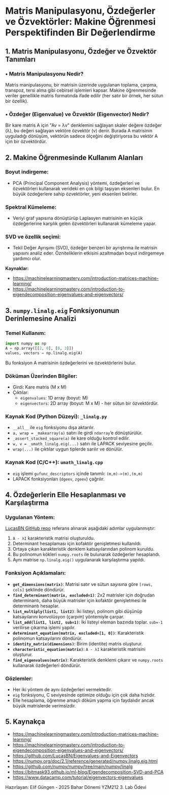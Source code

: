 # **Matris Manipulasyonu, Özdeğerler ve Özvektörler: Makine Öğrenmesi Perspektifinden Bir Değerlendirme**

## 1. Matris Manipulasyonu, Özdeğer ve Özvektör Tanımları

### • Matris Manipulasyonu Nedir?
Matris manipulasyonu, bir matrisin üzerinde uygulanan toplama, çarpma, transpoz, tersi alma gibi cebirsel işlemleri kapsar. Makine öğrenmesinde veriler genellikle matris formatında ifade edilir (her satır bir örnek, her sütun bir özellik).

### • Özdeğer (Eigenvalue) ve Özvektör (Eigenvector) Nedir?
Bir kare matris A için "Av = λv" denklemini sağlayan skaler değere özdeğer (λ), bu değeri sağlayan vektöre özvektör (v) denir. Burada A matrisinin uyguladığı dönüşüm, vektörün sadece ölçeğini değiştiriyorsa bu vektör A için bir özvektördür.

## 2. Makine Öğrenmesinde Kullanım Alanları

### Boyut indirgeme:
- PCA (Principal Component Analysis) yöntemi, özdeğerleri ve özvektörleri kullanarak verideki en çok bilgi taşıyan eksenleri bulur. En büyük özdeğerlere sahip özvektörler, yeni eksenleri belirler.

### Spektral Kümeleme:
- Veriyi graf yapısına dönüştürüp Laplasyen matrisinin en küçük özdeğerlerine karşılık gelen özvektörleri kullanarak kümeleme yapar.

### SVD ve özellik seçimi:
- Tekil Değer Ayrışımı (SVD), özdeğer benzeri bir ayrıştırma ile matrisin yapısını analiz eder. Özniteliklerin etkisini azaltmadan boyut indirgemeye yardımcı olur.

**Kaynaklar:**
- https://machinelearningmastery.com/introduction-matrices-machine-learning/
- https://machinelearningmastery.com/introduction-to-eigendecomposition-eigenvalues-and-eigenvectors/

## 3. `numpy.linalg.eig` Fonksiyonunun Derinlemesine Analizi

### Temel Kullanım:
```python
import numpy as np
A = np.array([[2, 0], [0, 3]])
values, vectors = np.linalg.eig(A)
```
Bu fonksiyon A matrisinin özdeğerlerini ve özvektörlerini bulur. 

### Döküman Üzerinden Bilgiler:
- Girdi: Kare matris (M x M)
- Çıktılar:
  - `eigenvalues`: 1D array (boyut: M)
  - `eigenvectors`: 2D array (boyut: M x M) - her sütun bir özvektördür.

### Kaynak Kod (Python Düzeyi): `_linalg.py`
- `__all__` ile `eig` fonksiyonu dışa aktarılır.
- `a, wrap = _makearray(a)` satırı ile girdi `ndarray`’e dönüştürülür.
- `_assert_stacked_square(a)` ile kare olduğu kontrol edilir.
- `w, v = _umath_linalg.eig(...)` satırı ile LAPACK seviyesine geçilir.
- `wrap(...)` ile çıktılar uygun tiplerde sarılır ve dönülür.

### Kaynak Kod (C/C++): `umath_linalg.cpp`
- `eig` işlemi `gufunc_descriptors` içinde tanımlı: `(m,m)->(m),(m,m)`
- LAPACK fonksiyonları (`dgeev`, `zgeev`) çağrılır.

## 4. Özdeğerlerin Elle Hesaplanması ve Karşılaştırma

### Uygulanan Yöntem:
[LucasBN GitHub repo](https://github.com/LucasBN/Eigenvalues-and-Eigenvectors) referans alınarak aşağıdaki adımlar uygulanmıştır:

1. `A - λI` karakteristik matrisi oluşturuldu.
2. Determinant hesaplaması için kofaktör genişletmesi kullanıldı.
3. Ortaya çıkan karakteristik denklem katsayılarından polinom kuruldu.
4. Bu polinomun kökleri `numpy.roots` ile bulunarak özdeğerler hesaplandı.
5. Aynı matrise `np.linalg.eig()` uygulanarak karşılaştırma yapıldı.

### Fonksiyon Açıklamaları:
- **`get_dimensions(matrix)`**: Matrisi satır ve sütun sayısına göre `[rows, cols]` şeklinde döndürür.
- **`find_determinant(matrix, excluded=1)`**: 2x2 matrisler için doğrudan determinantı, daha büyük matrisler için kofaktör genişletmesi ile determinantı hesaplar.
- **`list_multiply(list1, list2)`**: İki listeyi, polinom gibi düşünüp katsayılarını konvolüsyon (çarpım) yöntemiyle çarpar.
- **`list_add(list1, list2, sub=1)`**: İki listeyi eleman bazında toplar. `sub=-1` verilirse çıkarma işlemi yapılır.
- **`determinant_equation(matrix, excluded=[1, 0])`**: Karakteristik polinomun katsayılarını döndürür.
- **`identity_matrix(dimensions)`**: Birim (identite) matris oluşturur.
- **`characteristic_equation(matrix)`**: `A - λI` karakteristik matrisini oluşturur.
- **`find_eigenvalues(matrix)`**: Karakteristik denklemi çıkarır ve `numpy.roots` kullanarak özdeğerleri döndürür.

### Gözlemler:
- Her iki yöntem de aynı özdeğerleri vermektedir.
- `eig` fonksiyonu, C seviyesinde optimize olduğu için çok daha hızlıdır.
- Elle hesaplama, öğrenme amaçlı döküm yapma için faydalıdır ancak büyük matrislerde verimsizdir.

## 5. Kaynakça
- https://machinelearningmastery.com/introduction-matrices-machine-learning/
- https://machinelearningmastery.com/introduction-to-eigendecomposition-eigenvalues-and-eigenvectors/
- https://github.com/LucasBN/Eigenvalues-and-Eigenvectors
- https://numpy.org/doc/2.1/reference/generated/numpy.linalg.eig.html
- https://github.com/numpy/numpy/tree/main/numpy/linalg
- https://bitmask93.github.io/ml-blog/Eigendecomposition-SVD-and-PCA
- https://www.datacamp.com/tutorial/eigenvectors-eigenvalues

Hazırlayan: Elif Güngen - 2025 Bahar Dönemi YZM212 3. Lab Ödevi